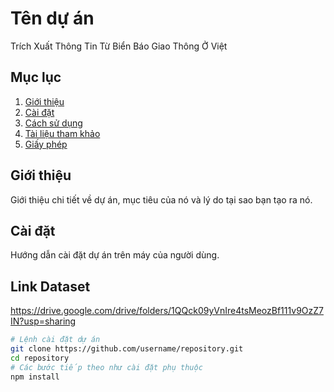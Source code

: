 # Tên dự án

Trích Xuất Thông Tin Từ Biển Báo Giao Thông Ở Việt

## Mục lục
1. [Giới thiệu](#giới-thiệu)
2. [Cài đặt](#cài-đặt)
3. [Cách sử dụng](#cách-sử-dụng)
4. [Tài liệu tham khảo](#tài-liệu-tham-khảo)
5. [Giấy phép](#giấy-phép)

## Giới thiệu

Giới thiệu chi tiết về dự án, mục tiêu của nó và lý do tại sao bạn tạo ra nó.

## Cài đặt

Hướng dẫn cài đặt dự án trên máy của người dùng.

## Link Dataset
https://drive.google.com/drive/folders/1QQck09yVnIre4tsMeozBf111v9OzZ7IN?usp=sharing

```bash
# Lệnh cài đặt dự án
git clone https://github.com/username/repository.git
cd repository
# Các bước tiếp theo như cài đặt phụ thuộc
npm install
